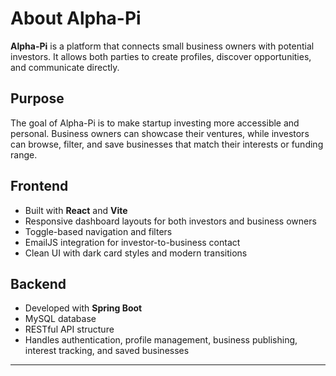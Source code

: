 # About Alpha-Pi

**Alpha-Pi** is a platform that connects small business owners with potential investors. It allows both parties to create profiles, discover opportunities, and communicate directly.

## Purpose

The goal of Alpha-Pi is to make startup investing more accessible and personal. Business owners can showcase their ventures, while investors can browse, filter, and save businesses that match their interests or funding range.

## Frontend

- Built with **React** and **Vite**
- Responsive dashboard layouts for both investors and business owners
- Toggle-based navigation and filters
- EmailJS integration for investor-to-business contact
- Clean UI with dark card styles and modern transitions

## Backend

- Developed with **Spring Boot**
- MySQL database
- RESTful API structure
- Handles authentication, profile management, business publishing, interest tracking, and saved businesses

---

